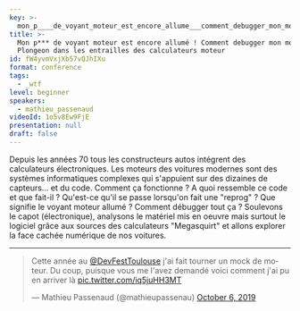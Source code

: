 ```yaml
---
key: >-
  mon_p____de_voyant_moteur_est_encore_allume___comment_debugger_mon_moteur___plongeon_dans_les_entrailles_des_calculateurs_moteur
title: >-
  Mon p*** de voyant moteur est encore allumé ! Comment debugger mon moteur ?
  Plongeon dans les entrailles des calculateurs moteur
id: fW4yvmVxjXb57vQJhIXu
format: conference
tags:
  - _wtf
level: beginner
speakers:
  - mathieu_passenaud
videoId: 1o5v8Ew9FjE
presentation: null
draft: false
---
```

Depuis les années 70 tous les constructeurs autos intégrent des calculateurs électroniques.
Les moteurs des voitures modernes sont des systèmes informatiques complexes qui s'appuient sur des dizaines de capteurs... et du code. 
Comment ça fonctionne ? A quoi ressemble ce code et que fait-il ?
Qu'est-ce qu'il se passe lorsqu'on fait une "reprog" ? 
Que signifie le voyant moteur allumé ? Comment débugger tout ça ?
Soulevons le capot (électronique), analysons le matériel mis en oeuvre mais surtout le logiciel grâce aux sources des calculateurs "Megasquirt" et allons explorer la face cachée numérique de nos voitures.

---

<blockquote class="twitter-tweet">
    <p lang="fr" dir="ltr">Cette année au <a href="https://twitter.com/DevFestToulouse?ref_src=twsrc%5Etfw">@DevFestToulouse</a> j&#39;ai fait tourner un mock de moteur. Du coup, puisque vous me l&#39;avez demandé voici comment j&#39;ai pu en arriver là <a href="https://t.co/iq5juHH3MT">pic.twitter.com/iq5juHH3MT</a></p>&mdash; Mathieu Passenaud (@mathieupassenau) <a href="https://twitter.com/mathieupassenau/status/1180873060272021505?ref_src=twsrc%5Etfw">October 6, 2019</a>
</blockquote>
<script async src="https://platform.twitter.com/widgets.js" charset="utf-8"></script> 
